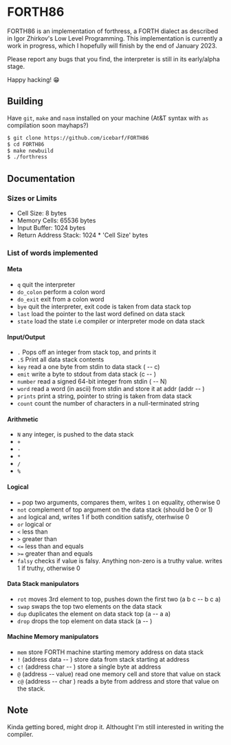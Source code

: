 # FORTH86

FORTH86 is an implementation of forthress, a FORTH dialect as described in Igor Zhirkov's Low Level Programming. This implementation is currently a work in progress, which I hopefully will finish by the end of January 2023.

Please report any bugs that you find, the interpreter is still in its early/alpha stage.

Happy hacking! 😁

## Building

Have `git`, `make` and `nasm` installed on your machine (At&T syntax with `as` compilation soon mayhaps?)

```bash
$ git clone https://github.com/icebarf/FORTH86
$ cd FORTH86
$ make newbuild
$ ./forthress
```

## Documentation

### Sizes or Limits
- Cell Size: 8 bytes
- Memory Cells: 65536 bytes
- Input Buffer: 1024 bytes
- Return Address Stack: 1024 * 'Cell Size' bytes

### List of words implemented

#### Meta

- `q` quit the interpreter
- `do_colon` perform a colon word
- `do_exit` exit from a colon word
- `bye` quit the interpreter, exit code is taken from data stack top
- `last` load the pointer to the last word defined on data stack
- `state` load the state i.e compiler or interpreter mode on data stack

#### Input/Output

- `.` Pops off an integer from stack top, and prints it
- `.S` Print all data stack contents
- `key` read a one byte from stdin to data stack ( -- c)
- `emit` write a byte to stdout from data stack (c -- )
- `number` read a signed 64-bit integer from stdin ( -- N)
- `word` read a word (in ascii) from stdin and store it at addr (addr -- )
- `prints` print a string, pointer to string is taken from data stack
- `count` count the number of characters in a null-terminated string

#### Arithmetic

- `N` any integer, is pushed to the data stack
- `+`
- `-`
- `*`
- `/`
- `%`

#### Logical

- `=` pop two arguments, compares them, writes `1` on equality, otherwise 0
- `not` complement of top argument on the data stack (should be 0 or 1)
- `and` logical and, writes 1 if both condition satisfy, oterhwise 0
- `or` logical or
- `<` less than
- `>` greater than
- `<=` less than and equals
- `>=` greater than and equals
- `falsy` checks if value is falsy. Anything non-zero is a truthy value. writes 1 if truthy, otherwise 0

#### Data Stack manipulators

- `rot` moves 3rd element to top, pushes down the first two (a b c -- b c a)
- `swap` swaps the top two elements on the data stack
- `dup` duplicates the element on data stack top (a -- a a)
- `drop` drops the top element on data stack (a -- )

#### Machine Memory manipulators

- `mem` store FORTH machine starting memory address on data stack
- `!` (address data -- ) store data from stack starting at address
- `c!` (address char -- ) store a single byte at address
- `@` (address -- value) read one memory cell and store that value on stack
- `c@` (address -- char ) reads a byte from address and store that value on the stack.

## Note

Kinda getting bored, might drop it. Althought I'm still interested in writing the compiler.